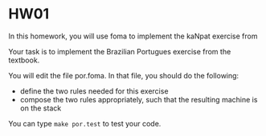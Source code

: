 # HW01

In this homework, you will use foma to implement the kaNpat exercise from 

Your task is to implement the Brazilian Portugues exercise from the textbook.

You will edit the file por.foma. In that file, you should do the following:
* define the two rules needed for this exercise
* compose the two rules appropriately, such that the resulting machine is on the stack


You can type `make por.test` to test your code.

